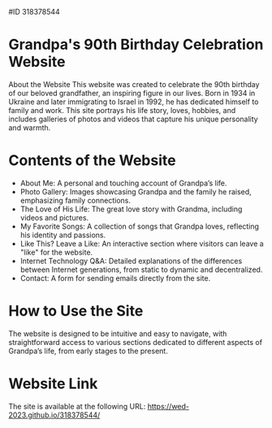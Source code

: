 #ID 
318378544

# Grandpa's 90th Birthday Celebration Website
About the Website
This website was created to celebrate the 90th birthday of our beloved grandfather, an inspiring figure in our lives. Born in 1934 in Ukraine and later immigrating to Israel in 1992, he has dedicated himself to family and work. This site portrays his life story, loves, hobbies, and includes galleries of photos and videos that capture his unique personality and warmth.

# Contents of the Website
- About Me: A personal and touching account of Grandpa’s life.
- Photo Gallery: Images showcasing Grandpa and the family he raised, emphasizing family connections.
- The Love of His Life: The great love story with Grandma, including videos and pictures.
- My Favorite Songs: A collection of songs that Grandpa loves, reflecting his identity and passions.
- Like This? Leave a Like: An interactive section where visitors can leave a "like" for the website.
- Internet Technology Q&A: Detailed explanations of the differences between Internet generations, from static to dynamic and decentralized.
- Contact: A form for sending emails directly from the site.
  
# How to Use the Site
The website is designed to be intuitive and easy to navigate, with straightforward access to various sections dedicated to different aspects of Grandpa’s life, from early stages to the present.

# Website Link
The site is available at the following URL: https://wed-2023.github.io/318378544/
